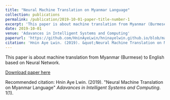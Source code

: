 ```yaml
---
title: "Neural Machine Translation on Myanmar Language"
collection: publications
permalink: /publication/2019-10-01-paper-title-number-1
excerpt: 'This paper is about machine translation from Myanmar (Burmese) to English based on Neural Network.'
date: 2019-10-01
venue: 'Adavances in Intelligent Systems and Computing'
paperurl: 'https://github.com/HninAyeLwin/hninayelwin.github.io/blob/master/files/NMT_MM.pdf'
citation: 'Hnin Aye Lwin. (2019). &quot;Neural Machine Translation on Myanmar Language.&quot; <i>Adavances in Intelligent Systems and Computing</i>. 1(1).'
---
```

This paper is about machine translation from Myanmar (Burmese) to English based on Neural Network.

[Download paper here](https://github.com/HninAyeLwin/hninayelwin.github.io/blob/master/files/NMT_MM.pdf)

Recommended citation: Hnin Aye Lwin. (2019). "Neural Machine Translation on Myanmar Language" <i>Adavances in Intelligent Systems and Computing</i>. 1(1).
